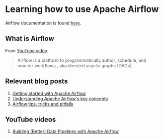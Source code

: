 # Learning how to use Apache Airflow

Airflow documentation is found [here](https://airflow.apache.org/).

## What is Airflow
From [YouTube video][1]:
>Airflow is a platform to programmatically author, schedule, and monitor workflows 
, aka directed acyclic graphs (DAGs).

## Relevant blog posts
1. [Getting started with Apache Airflow][2]
2. [Understanding Apache Airflow's key concepts][3]
3. [Airflow tips, tricks and pitfalls][4]

## YouTube videos
1. [Building (Better) Data Pipelines with Apache Airflow][1]


<!-- References --> 
[1]: https://www.youtube.com/watch?v=6eNiCLanXJY
[2]: https://towardsdatascience.com/getting-started-with-apache-airflow-df1aa77d7b1b
[3]: https://medium.com/@dustinstansbury/understanding-apache-airflows-key-concepts-a96efed52b1a
[4]: https://caserta.com/data-blog/airflow-tips-tricks-pitfalls/
